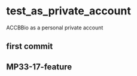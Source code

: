 # test_as_private_account
ACCBBio as a personal private account

## first commit

## MP33-17-feature
